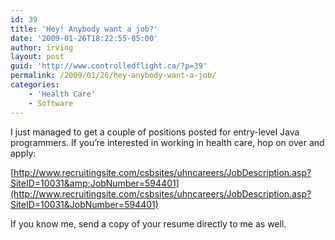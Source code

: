```yaml
---
id: 39
title: 'Hey! Anybody want a job?'
date: '2009-01-26T18:22:55-05:00'
author: irving
layout: post
guid: 'http://www.controlledflight.ca/?p=39'
permalink: /2009/01/26/hey-anybody-want-a-job/
categories:
    - 'Health Care'
    - Software
---
```


I just managed to get a couple of positions posted for entry-level Java programmers. If you’re interested in working in health care, hop on over and apply:

[http://www.recruitingsite.com/csbsites/uhncareers/JobDescription.asp?SiteID=10031&amp;JobNumber=594401](http://www.recruitingsite.com/csbsites/uhncareers/JobDescription.asp?SiteID=10031&JobNumber=594401)

If you know me, send a copy of your resume directly to me as well.